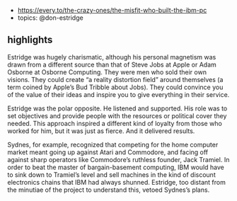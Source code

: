 
- https://every.to/the-crazy-ones/the-misfit-who-built-the-ibm-pc
- topics: @don-estridge 

## highlights

Estridge was hugely charismatic, although his personal magnetism was drawn from a different source than that of Steve Jobs at Apple or Adam Osborne at Osborne Computing. They were men who sold their own visions. They could create “a reality distortion field” around themselves (a term coined by Apple’s Bud Tribble about Jobs). They could convince you of the value of their ideas and inspire you to give everything in their service.

Estridge was the polar opposite. He listened and supported. His role was to set objectives and provide people with the resources or political cover they needed. This approach inspired a different kind of loyalty from those who worked for him, but it was just as fierce. And it delivered results.

Sydnes, for example, recognized that competing for the home computer market meant going up against Atari and Commodore, and facing off against sharp operators like Commodore’s ruthless founder, Jack Tramiel. In order to beat the master of bargain-basement computing, IBM would have to sink down to Tramiel’s level and sell machines in the kind of discount electronics chains that IBM had always shunned. Estridge, too distant from the minutiae of the project to understand this, vetoed Sydnes’s plans.